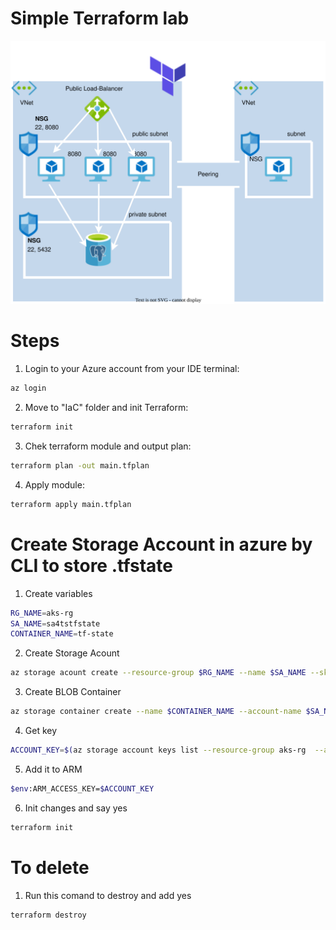 <p align="center">
<h1>Simple Terraform lab</h1>
<img src="https://github.com/Joska99/joska/blob/main/terraform/tf-ex1/diagram.drawio.svg">
</p>

<h1> Steps </h1>

1. Login to your Azure account from your IDE terminal:
```bash 
az login 
```
2. Move to "IaC" folder and init Terraform:
```bash
terraform init 
```
3. Chek terraform module and output plan:
```bash
terraform plan -out main.tfplan
```
4. Apply module:
```bash
terraform apply main.tfplan
```

<h1> Create Storage Account in azure by CLI to store .tfstate</h1>

1. Create variables
```bash
RG_NAME=aks-rg
SA_NAME=sa4tstfstate
CONTAINER_NAME=tf-state
```

2. Create Storage Acount
```bash
az storage acount create --resource-group $RG_NAME --name $SA_NAME --sku Standard_LRS --encryption-services blob 
```
3. Create BLOB Container
```bash
az storage container create --name $CONTAINER_NAME --account-name $SA_NAME 
```
4. Get key 
```bash
ACCOUNT_KEY=$(az storage account keys list --resource-group aks-rg  --account-name sa4tstfstate --query '[0].value' -o tsv)
```
5. Add it to ARM 
```bash
$env:ARM_ACCESS_KEY=$ACCOUNT_KEY
```
6. Init changes and say yes 
```bash
terraform init 
```

<h1>To delete</h1>

1. Run this comand to destroy and add yes
```bash
terraform destroy
``` 